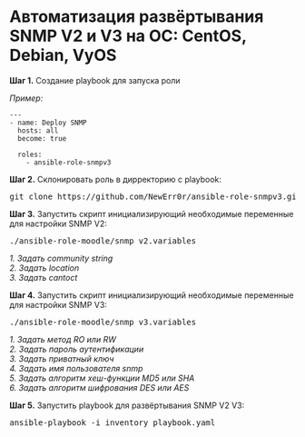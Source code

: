<h1>Автоматизация развёртывания SNMP V2 и V3  на ОС: CentOS, Debian, VyOS </h1>

<p>
    <strong>Шаг 1.</strong> Создание playbook для запуска роли
</p>
<p><i>Пример:</i></p>

    ---
    - name: Deploy SNMP
      hosts: all 
      become: true 

      roles: 
        - ansible-role-snmpv3
        
<p>
    <strong>Шаг 2.</strong> Склонировать роль в дирректорию с playbook:
</p>

  <pre>git clone https://github.com/NewErr0r/ansible-role-snmpv3.git</pre>

<p>

 <strong>Шаг 3.</strong> Запустить скрипт инициализирующий необходимые переменные для настройки SNMP V2:
</p>
 
 <pre>./ansible-role-moodle/snmp_v2.variables</pre>
 <i>1. Задать community string</i><br>
 <i>2. Задать location</i><br>
 <i>3. Задать cantoct </i><br>
 
  <strong>Шаг 4.</strong> Запустить скрипт инициализирующий необходимые переменные для настройки SNMP V3:
</p>
 
 <pre>./ansible-role-moodle/snmp_v3.variables</pre>
 <i>1. Задать метод RO или RW </i><br>
 <i>2. Задать пароль аутентификации </i><br>
 <i>3. Задать приватный ключ </i><br>
 <i>4. Задать имя пользователя snmp </i><br>
 <i>5. Задать алгоритм хеш-функции MD5 или SHA </i><br>
 <i>6. Задать алгоритм шифрования DES или AES </i><br>
 
 <p>
    <strong>Шаг 5.</strong> Запустить playbook для развёртывания SNMP V2 V3:
</p>
  
  <pre>ansible-playbook -i inventory playbook.yaml</pre>
 
 
 
 
 
 
 
 
 
 
 
